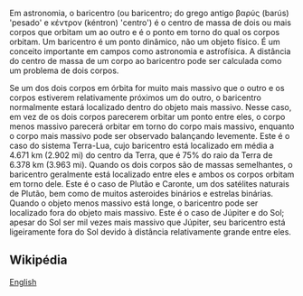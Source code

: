 Em astronomia, o baricentro (ou baricentro; do grego antigo βαρύς (barús) 'pesado' e κέντρον (kéntron) 'centro') é o centro de massa de dois ou mais corpos que orbitam um ao outro e é o ponto em torno do qual os corpos orbitam. Um baricentro é um ponto dinâmico, não um objeto físico. É um conceito importante em campos como astronomia e astrofísica. A distância do centro de massa de um corpo ao baricentro pode ser calculada como um problema de dois corpos.

Se um dos dois corpos em órbita for muito mais massivo que o outro e os corpos estiverem relativamente próximos um do outro, o baricentro normalmente estará localizado dentro do objeto mais massivo. Nesse caso, em vez de os dois corpos parecerem orbitar um ponto entre eles, o corpo menos massivo parecerá orbitar em torno do corpo mais massivo, enquanto o corpo mais massivo pode ser observado balançando levemente. Este é o caso do sistema Terra-Lua, cujo baricentro está localizado em média a 4.671 km (2.902 mi) do centro da Terra, que é 75% do raio da Terra de 6.378 km (3.963 mi). Quando os dois corpos são de massas semelhantes, o baricentro geralmente está localizado entre eles e ambos os corpos orbitam em torno dele. Este é o caso de Plutão e Caronte, um dos satélites naturais de Plutão, bem como de muitos asteroides binários e estrelas binárias. Quando o objeto menos massivo está longe, o baricentro pode ser localizado fora do objeto mais massivo. Este é o caso de Júpiter e do Sol; apesar do Sol ser mil vezes mais massivo que Júpiter, seu baricentro está ligeiramente fora do Sol devido à distância relativamente grande entre eles.

## Wikipédia
[English](https://en.wikipedia.org/wiki/Barycenter)